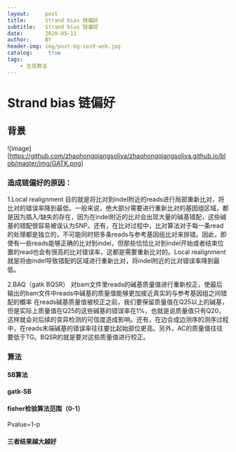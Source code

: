 ```yaml
---
layout:     post
title:      Strand bias 链偏好
subtitle:   Strand bias 链偏好
date:       2020-05-11
author:     BY
header-img: img/post-bg-ios9-web.jpg
catalog: 	 true
tags:
    - 生信算法
---
```


# Strand bias 链偏好
## 背景
![image][https://github.com/zhaohongqiangsoliva/zhaohongqiangsoliva.github.io/blob/master/img/GATK.png]

### 造成链偏好的原因：
1.Local realignment
目的就是将比对到indel附近的reads进行局部重新比对，将比对的错误率降到最低。一般来说，绝大部分需要进行重新比对的基因组区域，都是因为插入/缺失的存在，因为在indel附近的比对会出现大量的碱基错配，这些碱基的错配很容易被误认为SNP。还有，在比对过程中，比对算法对于每一条read的处理都是独立的，不可能同时把多条reads与参考基因组比对来排错。因此，即使有一些reads能够正确的比对到indel，但那些恰恰比对到indel开始或者结束位置的read也会有很高的比对错误率，这都是需要重新比对的。Local realignment就是将由indel导致错配的区域进行重新比对，将indel附近的比对错误率降到最低。




2.BAQ（gatk BQSR）
对bam文件里reads的碱基质量值进行重新校正，使最后输出的bam文件中reads中碱基的质量值能够更加接近真实的与参考基因组之间错配的概率
在reads碱基质量值被校正之前，我们要保留质量值在Q25以上的碱基，但是实际上质量值在Q25的这些碱基的错误率在1%，也就是说质量值只有Q20，这样就会对后续的变异检测的可信度造成影响。还有，在边合成边测序的测序过程中，在reads末端碱基的错误率往往要比起始部位更高。另外，AC的质量值往往要低于TG。BQSR的就是要对这些质量值进行校正。



### 算法
#### SB算法


#### gatk-SB

#### fisher检验算法范围（0-1）

Pvalue=1-p



#### 三者结果越大越好
